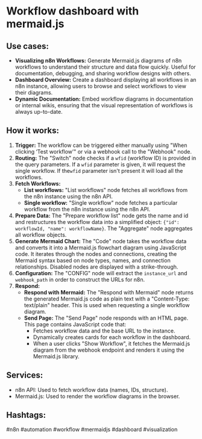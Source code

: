 # Workflow dashboard with mermaid.js

## Use cases:

- **Visualizing n8n Workflows:** Generate Mermaid.js diagrams of n8n workflows to understand their structure and data flow quickly.  Useful for documentation, debugging, and sharing workflow designs with others.
- **Dashboard Overview:** Create a dashboard displaying all workflows in an n8n instance, allowing users to browse and select workflows to view their diagrams.
- **Dynamic Documentation:** Embed workflow diagrams in documentation or internal wikis, ensuring that the visual representation of workflows is always up-to-date.

## How it works:

1.  **Trigger:** The workflow can be triggered either manually using "When clicking ‘Test workflow’" or via a webhook call to the "Webhook" node.
2.  **Routing:** The "Switch" node checks if a `wfid` (workflow ID) is provided in the query parameters. If a `wfid` parameter is given, it will request the single workflow. If the`wfid` parameter isn't present it will load all the workflows.
3.  **Fetch Workflows:**
    *   **List workflows:** "List workflows" node fetches all workflows from the n8n instance using the n8n API.
    *   **Single workflow:** "Single workflow" node fetches a particular workflow from the n8n instance using the n8n API.
4.  **Prepare Data:** The "Prepare workflow list" node gets the name and id and restructures the workflow data into a simplified object: `{"id": workflowId, "name": workflowName}`. The "Aggregate" node aggregates all workflow objects.
5.  **Generate Mermaid Chart:** The "Code" node takes the workflow data and converts it into a Mermaid.js flowchart diagram using JavaScript code.  It iterates through the nodes and connections, creating the Mermaid syntax based on node types, names, and connection relationships. Disabled nodes are displayed with a strike-through.
6.  **Configuration:** The "CONFIG" node will extract the `instance_url` and `webhook_path` in order to construct the URLs for n8n.
7.  **Respond:**
    *   **Respond with Mermaid:** The "Respond with Mermaid" node returns the generated Mermaid.js code as plain text with a "Content-Type: text/plain" header.  This is used when requesting a single workflow diagram.
    *   **Send Page:** The "Send Page" node responds with an HTML page.  This page contains JavaScript code that:
        *   Fetches workflow data and the base URL to the instance.
        *   Dynamically creates cards for each workflow in the dashboard.
        *   When a user clicks "Show Workflow", it fetches the Mermaid.js diagram from the webhook endpoint and renders it using the Mermaid.js library.

## Services:

-   n8n API: Used to fetch workflow data (names, IDs, structure).
-   Mermaid.js: Used to render the workflow diagrams in the browser.

## Hashtags:

#n8n #automation #workflow #mermaidjs #dashboard #visualization
